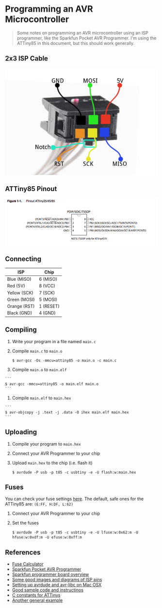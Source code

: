 # Programming an AVR Microcontroller

> Some notes on programming an AVR microcontroller using an ISP programmer, like the Sparkfun Pocket AVR Programmer. I'm using the ATTiny85 in this document, but this should work generally.

## 2x3 ISP Cable

![](images/2x3-cable-labeled.jpg)

## ATTiny85 Pinout

![](images/attiny-pinout.png)

## Connecting

ISP | Chip
--- | ----
Blue (MISO) | 6 (MISO)
Red (5V) | 8 (VCC)
Yellow (SCK) | 7 (SCK)
Green (MOSI) | 5 (MOSI)
Orange (RST) | 1 (RESET)
Black (GND) | 4 (GND)

## Compiling

1. Write your program in a file named `main.c`

1. Compile `main.c` to `main.o`

    ```
    $ avr-gcc -Os -mmcu=attiny85 -o main.o -c main.c
    ```

1.    Compile `main.o` to `main.elf`

    ```
    $ avr-gcc -mmcu=attiny85 -o main.elf main.o
    ```

1.    Compile `main.elf` to `main.hex`

    ```
    $ avr-objcopy -j .text -j .data -O ihex main.elf main.hex
    ```

## Uploading

1. Compile your program to `main.hex`

1. Connect your AVR Programmer to your chip

1. Upload `main.hex` to the chip (i.e. flash it)

    ```
    $ avrdude -P usb -p t85 -c usbtiny -e -U flash:w:main.hex
    ```

## Fuses

You can check your fuse settings [here](http://www.engbedded.com/fusecalc/). The default, safe ones for the ATTiny85 are: `(E:FF, H:DF, L:62)`

1. Connect your AVR Programmer to your chip

1. Set the fuses

    ```
    $ avrdude -P usb -p t85 -c usbtiny -e -U lfuse:w:0x62:m -U hfuse:w:0xdf:m -U efuse:w:0xff:m
    ```

## References

* [Fuse Calculator](http://www.engbedded.com/fusecalc/)
* [Sparkfun Pocket AVR Programmer](https://www.sparkfun.com/products/9825)
* [Sparkfun programmer board overview](https://learn.sparkfun.com/tutorials/pocket-avr-programmer-hookup-guide/board-overview)
* [Some good images and diagrams of ISP pins](https://learn.sparkfun.com/tutorials/installing-a-bootloader-on-the-microview/wiring-the-programmer)
* [Setting up avrdude and avr-libc on Mac OSX](http://maxembedded.com/2015/06/setting-up-avr-gcc-toolchain-on-linux-and-mac-os-x/)
* [Good sample code and instructinos](http://www.instructables.com/id/Honey-I-Shrunk-the-Arduino-Moving-from-Arduino-t/?ALLSTEPS)
* [C constants for ATTinys](https://github.com/vancegroup-mirrors/avr-libc/blob/master/avr-libc/include/avr/iotnx5.h)
* [Another general example](http://www.meoworkshop.org/how-to-avr-with-osx/)

